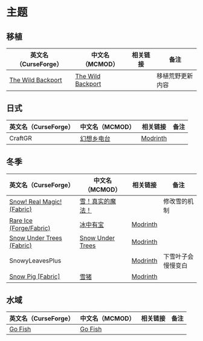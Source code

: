 # 主题

## 移植

| 英文名（CurseForge）                                                                | 中文名（MCMOD）                                           | 相关链接 | 备注             |
| ----------------------------------------------------------------------------------- | --------------------------------------------------------- | -------- | ---------------- |
| [The Wild Backport](https://www.curseforge.com/minecraft/mc-mods/the-wild-backport) | [The Wild Backport](https://www.mcmod.cn/class/7005.html) |          | 移植荒野更新内容 |

## 日式

| 英文名（CurseForge） | 中文名（MCMOD）                                    | 相关链接                                     | 备注 |
| -------------------- | -------------------------------------------------- | -------------------------------------------- | ---- |
| CraftGR              | [幻想乡电台](https://www.mcmod.cn/class/5455.html) | [Modrinth](https://modrinth.com/mod/craftgr) |      |

## 冬季

| 英文名（CurseForge）                                                                                  | 中文名（MCMOD）                                          | 相关链接                                                         | 备注               |
| ----------------------------------------------------------------------------------------------------- | -------------------------------------------------------- | ---------------------------------------------------------------- | ------------------ |
| [Snow! Real Magic! (Fabric)](https://www.curseforge.com/minecraft/mc-mods/snow-real-magic-fabric)     | [雪！真实的魔法！](https://www.mcmod.cn/class/2106.html) |                                                                  | 修改雪的机制       |
| [Rare Ice (Forge/Fabric)](https://www.curseforge.com/minecraft/mc-mods/rare-ice)                      | [冰中有宝](https://www.mcmod.cn/class/3218.html)         | [Modrinth](https://modrinth.com/mod/rare-ice)                    |                    |
| [Snow Under Trees (Fabric)](https://www.curseforge.com/minecraft/mc-mods/snow-under-trees-remastered) | [Snow Under Trees](https://www.mcmod.cn/class/9829.html) | [Modrinth](https://modrinth.com/mod/snow-under-trees-remastered) |                    |
| SnowyLeavesPlus                                                                                       |                                                          | [Modrinth](https://modrinth.com/mod/snowyleavesplus)             | 下雪叶子会慢慢变白 |
| [Snow Pig [Fabric]](https://www.curseforge.com/minecraft/mc-mods/snow-pig-fabric)                     | [雪猪](https://www.mcmod.cn/class/7045.html)             | [Modrinth](https://modrinth.com/mod/snowpig-fabric)              |                    |

## 水域

| 英文名（CurseForge）                                            | 中文名（MCMOD）                                 | 相关链接 | 备注 |
| --------------------------------------------------------------- | ----------------------------------------------- | -------- | ---- |
| [Go Fish](https://www.curseforge.com/minecraft/mc-mods/go-fish) | [Go Fish](https://www.mcmod.cn/class/3416.html) |          |      |
